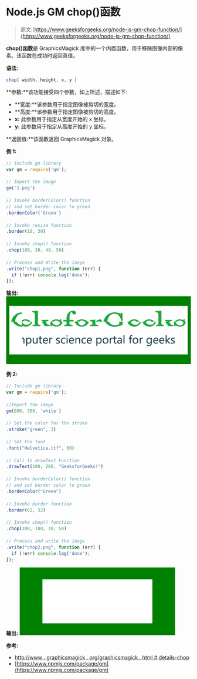 # Node.js GM chop()函数

> 原文:[https://www.geeksforgeeks.org/node-js-gm-chop-function/](https://www.geeksforgeeks.org/node-js-gm-chop-function/)

**chop()函数**是 GraphicsMagick 库中的一个内置函数，用于移除图像内部的像素。该函数在成功时返回真值。

**语法:**

```js
chop( width, height, x, y )
```

**参数:**该功能接受四个参数，如上所述，描述如下:

*   **宽度:**该参数用于指定图像被剪切的宽度。
*   **高度:**该参数用于指定图像被剪切的高度。
*   **x:** 此参数用于指定从宽度开始的 x 坐标。
*   **y:** 此参数用于指定从高度开始的 y 坐标。

**返回值:**该函数返回 GraphicsMagick 对象。

**例 1:**

```js
// Include gm library
var gm = require('gm');

// Import the image
gm('1.png')

// Invoke borderColor() function
// and set border color to green
.borderColor('Green')

// Invoke resize function
.border(10, 30)

// Invoke chop() function
.chop(100, 30, 40, 50)

// Process and Write the image
.write("chop1.png", function (err) {
  if (!err) console.log('done');
});
```

**输出:**
![](img/5f845415a9e2f62c8c4d8bc952824e17.png)

**例 2:**

```js
// Include gm library
var gm = require('gm');

//Import the image
gm(600, 300, 'white')

// Set the color for the stroke
.stroke("green", 3)

// Set the font 
.font("Helvetica.ttf", 60)

// Call to drawText Function
.drawText(100, 280, "GeeksforGeeks!")

// Invoke borderColor() function
// and set border color to green
.borderColor("Green")

// Invoke border function
.border(62, 32)

// Invoke chop() function
.chop(300, 180, 10, 50)

// Process and write the image 
.write("chop2.png", function (err) {
  if (!err) console.log('done');
});
```

**输出:**
![](img/040e10576a008bc84b93af472976d7b7.png)

**参考:**

*   [http://www . graphicsmagick . org/graphicsmagick . html # details-chop](http://www.graphicsmagick.org/GraphicsMagick.html#details-chop)
*   [https://www.npmjs.com/package/gm](https://www.npmjs.com/package/gm)
